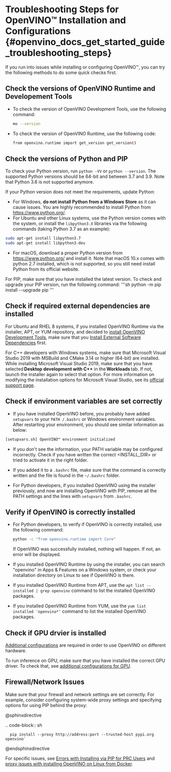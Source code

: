 # Troubleshooting Steps for OpenVINO™ Installation and Configurations {#openvino_docs_get_started_guide_troubleshooting_steps}

If you run into issues while installing or configuring OpenVINO™, you can try the following methods to do some quick checks first. 

## Check the versions of OpenVINO Runtime and Developement Tools

* To check the version of OpenVINO Development Tools, use the following command: <!--updated-->
   ```sh
   mo --version
   ```
* To check the version of OpenVINO Runtime, use the following code: <!--updated-->
   ```sh
   from openvino.runtime import get_version get_version()
   ```

## Check the versions of Python and PIP

To check your Python version, run `python -VV` or `python --version`. The supported Python versions should be 64-bit and between 3.7 and 3.9. Note that Python 3.6 is not supported anymore. <!--check with Ryan-->

If your Python version does not meet the requirements, update Python:

* For Windows, **do not install Python from a Windows Store** as it can cause issues. You are highly recommended to install Python from <https://www.python.org/>.
* For Ubuntu and other Linux systems, use the Python version comes with the system, or install the `libpython3.X` libraries via the following commands (taking Python 3.7 as an example): <!--need confirm-->
```sh
sudo apt-get install libpython3.7
sudo apt-get install libpython3-dev
```
* For macOS, download a proper Python version from <https://www.python.org/> and install it. Note that macOS 10.x comes with python 2.7 installed, which is not supported, so you still need install Python from its official website.

For PIP, make sure that you have installed the latest version. To check and upgrade your PIP version, run the following command:
'''sh
python -m pip install --upgrade pip
'''

<!--## Check the special tips for Anaconda installation-->

<!--add this part in future-->


## Check if required external dependencies are installed

For Ubuntu and RHEL 8 systems, if you installed OpenVINO Runtime via the installer, APT, or YUM repository, and decided to [install OpenVINO Development Tools](installing-model-dev-tools.md), make sure that you <a href="openvino_docs_install_guides_installing_openvino_linux.html#install-external-dependencies">Install External Software Dependencies</a> first. 

For C++ developers with Windows systems, make sure that Microsoft Visual Studio 2019 with MSBuild and CMake 3.14 or higher (64-bit) are installed. While installing Microsoft Visual Studio 2019, make sure that you have selected **Desktop development with C++** in the **Workloads** tab. If not, launch the installer again to select that option. For more information on modifying the installation options for Microsoft Visual Studio, see its [official support page](https://docs.microsoft.com/en-us/visualstudio/install/modify-visual-studio?view=vs-2019).

## Check if environment variables are set correctly 
<!--updated-->
- If you have installed OpenVINO before, you probably have added `setupvars` to your `PATH /.bashrc` or Windows environment variables. After restarting your environment, you should see similar information as below: 
```sh
[setupvars.sh] OpenVINO™ environment initialized
```
   - If you don't see the information, your PATH variable may be configured incorrectly. Check if you have written the correct <INSTALL_DIR> or tried to activate it in the right folder.
   - If you added it to a `.bashrc` file, make sure that the command is correctly written and the file is found in the `~/.bashrc` folder.

- For Python developers, if you installed OpenVINO using the installer previously, and now are installing OpenVINO with PIP, remove all the PATH settings and the lines with `setupvars` from `.bashrc`. <!--updated-->

## Verify if OpenVINO is correctly installed

* For Python developers, to verify if OpenVINO is correctly installed, use the following command:
   ```sh
   python -c "from openvino.runtime import Core"
   ```
   If OpenVINO was successfully installed, nothing will happen. If not, an error will be displayed.

* If you installed OpenVINO Runtime by using the installer, you can search "openvino" in Apps & Features on a Windows system, or check your installation directory on Linux to see if OpenVINO is there.

* If you installed OpenVINO Runtime from APT, use the `apt list --installed | grep openvino` command to list the installed OpenVINO packages.

* If you installed OpenVINO Runtime from YUM, use the `yum list installed 'openvino*'` command to list the installed OpenVINO packages.

## Check if GPU drvier is installed

[Additional configurations](configurations-header.md) are required in order to use OpenVINO on different hardware.

To run inference on GPU, make sure that you have installed the correct GPU driver. To check that, see [additional configurations for GPU](configurations-for-intel-gpu.md).

## Firewall/Network Issues

Make sure that your firewall and network settings are set correctly. For example, consider configuring system-wide proxy settings and specifying options for using PIP behind the proxy: <!--updated-->

@sphinxdirective

   .. code-block:: sh

      pip install --proxy http://address:port --trusted-host pypi.org openvino` 

@endsphinxdirective

For specific issues, see <a href="openvino_docs_get_started_guide_troubleshooting_issues.html#install-for-prc">Errors with Installing via PIP for PRC Users</a> and <a href="openvino_docs_get_started_guide_troubleshooting_issues.html#proxy-issues">proxy issues with installing OpenVINO on Linux from Docker</a>. <!--updated-->